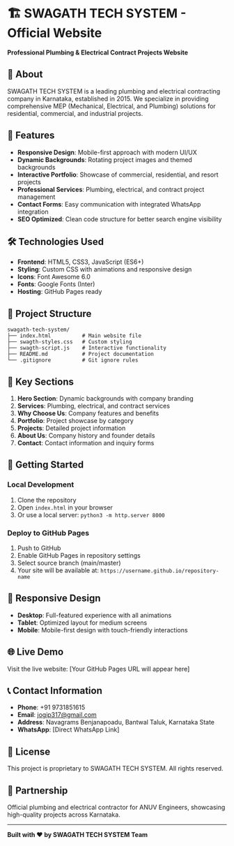 # 🏗️ SWAGATH TECH SYSTEM - Official Website

**Professional Plumbing & Electrical Contract Projects Website**

## 🌟 **About**

SWAGATH TECH SYSTEM is a leading plumbing and electrical contracting company in Karnataka, established in 2015. We specialize in providing comprehensive MEP (Mechanical, Electrical, and Plumbing) solutions for residential, commercial, and industrial projects.

## 🚀 **Features**

- **Responsive Design**: Mobile-first approach with modern UI/UX
- **Dynamic Backgrounds**: Rotating project images and themed backgrounds
- **Interactive Portfolio**: Showcase of commercial, residential, and resort projects
- **Professional Services**: Plumbing, electrical, and contract project management
- **Contact Forms**: Easy communication with integrated WhatsApp integration
- **SEO Optimized**: Clean code structure for better search engine visibility

## 🛠️ **Technologies Used**

- **Frontend**: HTML5, CSS3, JavaScript (ES6+)
- **Styling**: Custom CSS with animations and responsive design
- **Icons**: Font Awesome 6.0
- **Fonts**: Google Fonts (Inter)
- **Hosting**: GitHub Pages ready

## 📁 **Project Structure**

```
swagath-tech-system/
├── index.html          # Main website file
├── swagth-styles.css   # Custom styling
├── swagth-script.js    # Interactive functionality
├── README.md           # Project documentation
└── .gitignore          # Git ignore rules
```

## 🎯 **Key Sections**

1. **Hero Section**: Dynamic backgrounds with company branding
2. **Services**: Plumbing, electrical, and contract services
3. **Why Choose Us**: Company features and benefits
4. **Portfolio**: Project showcase by category
5. **Projects**: Detailed project information
6. **About Us**: Company history and founder details
7. **Contact**: Contact information and inquiry forms

## 🚀 **Getting Started**

### **Local Development**
1. Clone the repository
2. Open `index.html` in your browser
3. Or use a local server: `python3 -m http.server 8000`

### **Deploy to GitHub Pages**
1. Push to GitHub
2. Enable GitHub Pages in repository settings
3. Select source branch (main/master)
4. Your site will be available at: `https://username.github.io/repository-name`

## 📱 **Responsive Design**

- **Desktop**: Full-featured experience with all animations
- **Tablet**: Optimized layout for medium screens
- **Mobile**: Mobile-first design with touch-friendly interactions

## 🌐 **Live Demo**

Visit the live website: [Your GitHub Pages URL will appear here]

## 📞 **Contact Information**

- **Phone**: +91 9731851615
- **Email**: jogip317@gmail.com
- **Address**: Navagrams Benjanapoadu, Bantwal Taluk, Karnataka State
- **WhatsApp**: [Direct WhatsApp Link]

## 📄 **License**

This project is proprietary to SWAGATH TECH SYSTEM. All rights reserved.

## 🤝 **Partnership**

Official plumbing and electrical contractor for ANUV Engineers, showcasing high-quality projects across Karnataka.

---

**Built with ❤️ by SWAGATH TECH SYSTEM Team** 